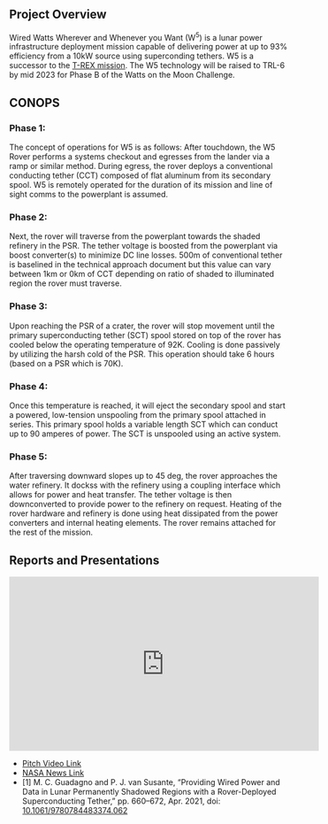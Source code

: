 ## Project Overview
Wired Watts Wherever and Whenever you Want (W<sup>5</sup>) is a lunar power infrastructure deployment mission capable of delivering power at up to 93% efficiency from a 10kW source using superconding tethers. W5 is a successor to the [T-REX mission](/projects/t-rex). The W5 technology will be raised to TRL-6 by mid 2023 for Phase B of the Watts on the Moon Challenge.

## CONOPS
### Phase 1:
The concept of operations for W5 is as follows: After touchdown, the W5 Rover performs a systems checkout and egresses from the lander via a ramp or similar method. During egress, the rover deploys a conventional conducting tether (CCT) composed of flat aluminum from its secondary spool. W5 is remotely operated for the duration of its mission and line of sight comms to the powerplant is assumed.

### Phase 2:
Next, the rover will traverse from the powerplant towards the shaded refinery in the  PSR. The tether voltage is boosted from the powerplant via boost converter(s) to minimize DC line losses. 500m of conventional tether is baselined in the technical approach document but this value can vary between 1km or 0km of CCT depending on ratio of shaded to illuminated region the rover must traverse.

### Phase 3:
Upon reaching the PSR of a crater, the rover will stop movement until the primary superconducting tether (SCT) spool stored on top of the rover has cooled below the operating temperature of 92K. Cooling is done passively by utilizing the harsh cold of the PSR. This operation should take 6 hours (based on a PSR which is 70K). 

### Phase 4:
Once this temperature is reached, it will eject the secondary spool and start a powered, low-tension unspooling from the primary spool attached in series. This primary spool holds a variable length SCT which can conduct up to 90 amperes of power. The SCT is unspooled using an active system.

### Phase 5:
After traversing downward slopes up to 45 deg, the rover approaches the water refinery. It dockss with the refinery using a coupling interface which allows for power and heat transfer. The tether voltage is then downconverted to provide power to the refinery on request. Heating of the rover hardware and refinery is done using heat dissipated from the power converters and internal heating elements. The rover remains attached for the rest of the mission.

## Reports and Presentations
<iframe width="560" height="315" src="https://www.youtube.com/embed/N0o_wM0lnQ0" title="YouTube video player" frameborder="0" allow="accelerometer; autoplay; clipboard-write; encrypted-media; gyroscope; picture-in-picture" allowfullscreen></iframe>

* [Pitch Video Link](https://www.youtube.com/watch?v=N0o_wM0lnQ0&ab_channel=PaulvanSusante)
* [NASA News Link](https://www.nasa.gov/directorates/spacetech/centennial_challenges/500k-awarded-in-first-phase-of-5m-watts-on-the-moon-challenge.html)
* [1]	M. C. Guadagno and P. J. van Susante, “Providing Wired Power and Data in Lunar Permanently Shadowed Regions with a Rover-Deployed Superconducting Tether,” pp. 660–672, Apr. 2021, doi: [10.1061/9780784483374.062](https://ascelibrary.org/doi/10.1061/9780784483374.062)